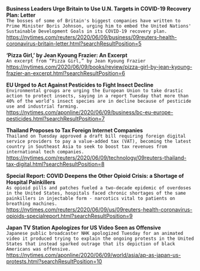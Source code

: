 **Business Leaders Urge Britain to Use U.N. Targets in COVID-19 Recovery Plan: Letter**\
`The bosses of some of Britain's biggest companies have written to Prime Minister Boris Johnson, urging him to embed the United Nations' Sustainable Development Goals in its COVID-19 recovery plan.`\
https://nytimes.com/reuters/2020/06/09/business/09reuters-health-coronavirus-britain-letter.html?searchResultPosition=5

**‘Pizza Girl,’ by Jean Kyoung Frazier: An Excerpt**\
`An excerpt from “Pizza Girl,” by Jean Kyoung Frazier`\
https://nytimes.com/2020/06/09/books/review/pizza-girl-by-jean-kyoung-frazier-an-excerpt.html?searchResultPosition=6

**EU Urged to Act Against Pesticides to Fight Insect Decline**\
`Environmental groups are urging the European Union to take drastic action to protect insects, saying in a report Tuesday that more than 40% of the world’s insect species are in decline because of pesticide use and industrial farming.`\
https://nytimes.com/aponline/2020/06/09/business/bc-eu-europe-pesticides.html?searchResultPosition=7

**Thailand Proposes to Tax Foreign Internet Companies**\
`Thailand on Tuesday approved a draft bill requiring foreign digital service providers to pay a value-added tax (VAT), becoming the latest country in Southeast Asia to seek to boost tax revenues from international tech companies.`\
https://nytimes.com/reuters/2020/06/09/technology/09reuters-thailand-tax-digital.html?searchResultPosition=8

**Special Report: COVID Deepens the Other Opioid Crisis: a Shortage of Hospital Painkillers**\
`As opioid pills and patches fueled a two-decade epidemic of overdoses in the United States, hospitals faced chronic shortages of the same painkillers in injectable form - narcotics vital to patients on breathing machines.`\
https://nytimes.com/reuters/2020/06/09/us/09reuters-health-coronavirus-opioids-specialreport.html?searchResultPosition=9

**Japan TV Station Apologizes for US Video Seen as Offensive**\
`Japanese public broadcaster NHK apologized Tuesday for an animated video it produced trying to explain the ongoing protests in the United States that instead sparked outrage that its depiction of black Americans was offensive. `\
https://nytimes.com/aponline/2020/06/09/world/asia/ap-as-japan-us-protests.html?searchResultPosition=10


